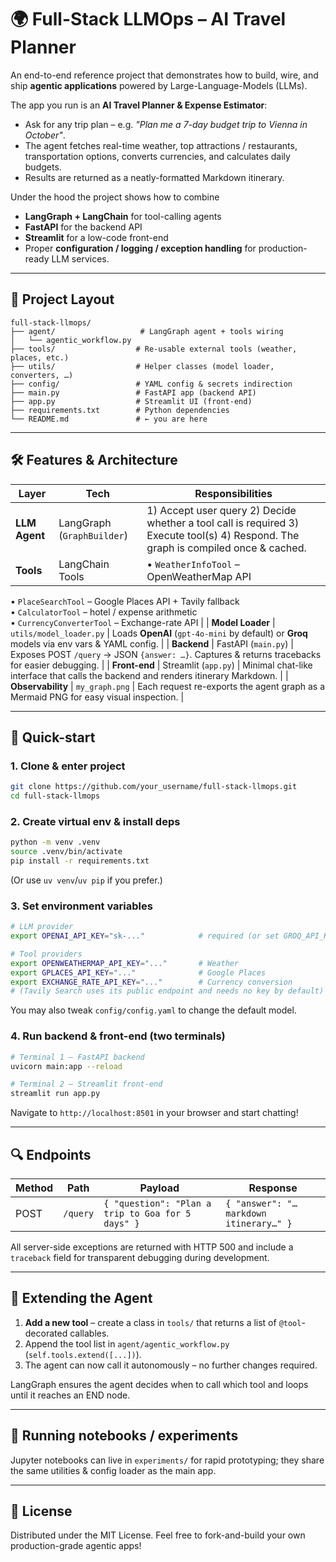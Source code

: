 # 🌍 Full-Stack LLMOps – AI Travel Planner

An end-to-end reference project that demonstrates how to build, wire, and ship **agentic applications** powered by Large-Language-Models (LLMs).

The app you run is an **AI Travel Planner & Expense Estimator**:

* Ask for any trip plan – e.g. *"Plan me a 7-day budget trip to Vienna in October"*.
* The agent fetches real-time weather, top attractions / restaurants, transportation options, converts currencies, and calculates daily budgets.
* Results are returned as a neatly-formatted Markdown itinerary.

Under the hood the project shows how to combine

* **LangGraph + LangChain** for tool-calling agents
* **FastAPI** for the backend API
* **Streamlit** for a low-code front-end
* Proper **configuration / logging / exception handling** for production-ready LLM services.



---

## 📂 Project Layout

```text
full-stack-llmops/
├── agent/                   # LangGraph agent + tools wiring
│   └── agentic_workflow.py
├── tools/                  # Re-usable external tools (weather, places, etc.)
├── utils/                  # Helper classes (model loader, converters, …)
├── config/                 # YAML config & secrets indirection
├── main.py                 # FastAPI app (backend API)
├── app.py                  # Streamlit UI (front-end)
├── requirements.txt        # Python dependencies
└── README.md               # ← you are here
```

---

## 🛠️  Features & Architecture

| Layer | Tech | Responsibilities |
|-------|------|------------------|
| **LLM Agent** | LangGraph (`GraphBuilder`) | 1) Accept user query 2) Decide whether a tool call is required 3) Execute tool(s) 4) Respond.  The graph is compiled once & cached. |
| **Tools** | LangChain Tools | • `WeatherInfoTool` – OpenWeatherMap API  
• `PlaceSearchTool` – Google Places API + Tavily fallback  
• `CalculatorTool` – hotel / expense arithmetic  
• `CurrencyConverterTool` – Exchange-rate API |
| **Model Loader** | `utils/model_loader.py` | Loads **OpenAI** (`gpt-4o-mini` by default) or **Groq** models via env vars & YAML config. |
| **Backend** | FastAPI (`main.py`) | Exposes POST `/query` → JSON `{answer: …}`. Captures & returns tracebacks for easier debugging. |
| **Front-end** | Streamlit (`app.py`) | Minimal chat-like interface that calls the backend and renders itinerary Markdown. |
| **Observability** | `my_graph.png` | Each request re-exports the agent graph as a Mermaid PNG for easy visual inspection. |

---

## 🚀 Quick-start

### 1. Clone & enter project
```bash
git clone https://github.com/your_username/full-stack-llmops.git
cd full-stack-llmops
```

### 2. Create virtual env & install deps
```bash
python -m venv .venv
source .venv/bin/activate
pip install -r requirements.txt
```
(Or use `uv venv`/`uv pip` if you prefer.)

### 3. Set environment variables
```bash
# LLM provider
export OPENAI_API_KEY="sk-..."            # required (or set GROQ_API_KEY instead)

# Tool providers
export OPENWEATHERMAP_API_KEY="..."       # Weather
export GPLACES_API_KEY="..."              # Google Places
export EXCHANGE_RATE_API_KEY="..."        # Currency conversion
# (Tavily Search uses its public endpoint and needs no key by default)
```
You may also tweak `config/config.yaml` to change the default model.

### 4. Run backend & front-end (two terminals)
```bash
# Terminal 1 – FastAPI backend
uvicorn main:app --reload

# Terminal 2 – Streamlit front-end
streamlit run app.py
```
Navigate to `http://localhost:8501` in your browser and start chatting!

---

## 🔍 Endpoints

| Method | Path | Payload | Response |
|--------|------|---------|----------|
| POST | `/query` | `{ "question": "Plan a trip to Goa for 5 days" }` | `{ "answer": "…markdown itinerary…" }` |

All server-side exceptions are returned with HTTP 500 and include a `traceback` field for transparent debugging during development.

---

## 🤖 Extending the Agent

1. **Add a new tool** – create a class in `tools/` that returns a list of `@tool`-decorated callables.  
2. Append the tool list in `agent/agentic_workflow.py` (`self.tools.extend([...])`).  
3. The agent can now call it autonomously – no further changes required.

LangGraph ensures the agent decides when to call which tool and loops until it reaches an END node.

---

## 🧪 Running notebooks / experiments
Jupyter notebooks can live in `experiments/` for rapid prototyping; they share the same utilities & config loader as the main app.

---

## 📜 License
Distributed under the MIT License. Feel free to fork-and-build your own production-grade agentic apps!